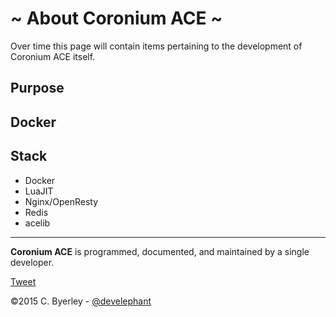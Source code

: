 # ~ About Coronium ACE ~

Over time this page will contain items pertaining to the development of Coronium ACE itself.

## Purpose
  
## Docker

## Stack

  * Docker
  * LuaJIT
  * Nginx/OpenResty
  * Redis
  * acelib

---

__Coronium ACE__ is programmed, documented, and maintained by a single developer.

<a href="https://twitter.com/share" class="twitter-share-button" data-via="develephant" data-size="large" data-hashtags="coroniumace">Tweet</a>
<script>!function(d,s,id){var js,fjs=d.getElementsByTagName(s)[0],p=/^http:/.test(d.location)?'http':'https';if(!d.getElementById(id)){js=d.createElement(s);js.id=id;js.src=p+'://platform.twitter.com/widgets.js';fjs.parentNode.insertBefore(js,fjs);}}(document, 'script', 'twitter-wjs');</script>

&copy;2015 C. Byerley - [@develephant](https://twitter.com/develephant)
